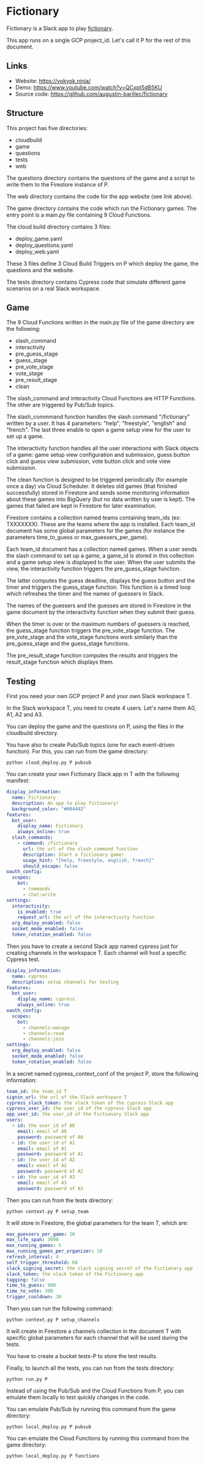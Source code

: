 # Fictionary

Fictionary is a Slack app to play [fictionary](https://en.wikipedia.org/wiki/Fictionary).

This app runs on a single GCP project_id. Let's call it P for the rest of this document.

## Links

- Website: https://yokyok.ninja/
- Demo: https://www.youtube.com/watch?v=QCxpt5dB5KU
- Source code: https://github.com/augustin-barillec/fictionary

## Structure

This project has five directories:

- cloudbuild
- game
- questions
- tests
- web

The questions directory contains the questions of the game and a script to 
write them to the Firestore instance of P. 

The web directory contains the code for the app website (see link above).

The game directory contains the code which run the Fictionary games. The 
entry point is a main.py file containing 9 Cloud Functions.

The cloud build directory contains 3 files:

- deploy_game.yaml
- deploy_questions.yaml
- deploy_web.yaml

These 3 files define 3 Cloud Build Triggers on P which deploy the game, the questions
and the website. 

The tests directory contains Cypress code that simulate different game scenarios on a 
real Slack workspace.

## Game

The 9 Cloud Functions written in the main.py file of the game directory are 
the following:

- slash_command
- interactivity
- pre_guess_stage
- guess_stage
- pre_vote_stage
- vote_stage
- pre_result_stage
- clean

The slash_command and interactivity Cloud Functions are HTTP Functions. The other
are triggered by Pub/Sub topics. 

The slash_commmand function handles the slash command "/fictionary" written by a 
user. It has 4 parameters: "help", "freestyle", "english" and "french". The last three
enable to open a game setup view for the user to set up a game. 

The interactivity function handles all the user interactions with Slack objects of 
a game: game setup view configuration and submission, guess button click and guess 
view submission, vote button click and vote view submission.

The clean function is designed to be triggered periodically (for example once a day)
via Cloud Scheduler. It deletes old games (that finished successfully) 
stored in Firestore and sends some monitoring information about these games 
into BigQuery (but no data written by user is kept). The games that failed are kept 
in Firestore for later examination. 

Firestore contains a collection named teams containing team_ids (ex: TXXXXXXX). 
These are the teams where the app is installed. Each team_id document has some 
global parameters for the games (for instance the parameters time_to_guess or 
max_guessers_per_game). 

Each team_id document has a collection named games. When a user sends the slash
command to set up a game, a game_id is stored in this collection and a game 
setup view is displayed to the user. When the user submits the view, 
the interactivity function triggers the pre_guess_stage function.

The latter computes the guess deadline, displays the guess button and the timer
and triggers the guess_stage function. This function is a timed loop which 
refreshes the timer and the names of guessers in Slack. 

The names of the guessers and the guesses are stored in Firestore in the 
game document by the interactivity function when they submit their guess. 

When the timer is over or the maximum numbers of guessers is reached, the
guess_stage function triggers the pre_vote_stage function. The pre_vote_stage
and the vote_stage functions work similarly than the pre_guess_stage
and the guess_stage functions. 

The pre_result_stage function computes the results and triggers the result_stage 
function which displays them. 

## Testing

First you need your own GCP project P and your own Slack workspace T. 

In the Slack workspace T, you need to create 4 users. Let's name them 
A0, A1, A2 and A3. 

You can deploy the game and the questions on P, using the files in the 
cloudbuild directory. 

You have also to create Pub/Sub topics (one for each event-driven function). 
For this, you can run from the game directory:

```shell
python cloud_deploy.py P pubsub
```

You can create your own Fictionary Slack app in T with the following manifest:

```yaml
display_information:
  name: Fictionary
  description: An app to play fictionary!
  background_color: "#004492"
features:
  bot_user:
    display_name: Fictionary
    always_online: true
  slash_commands:
    - command: /fictionary
      url: the url of the slash_command function
      description: Start a fictionary game!
      usage_hint: "[help, freestyle, english, french]"
      should_escape: false
oauth_config:
  scopes:
    bot:
      - commands
      - chat:write
settings:
  interactivity:
    is_enabled: true
    request_url: the url of the interactivity function
  org_deploy_enabled: false
  socket_mode_enabled: false
  token_rotation_enabled: false
```

Then you have to create a second Slack app named cypress just for 
creating channels in the workspace T. Each channel will host a specific Cypress test. 

```yaml
display_information:
  name: cypress
  description: setup channels for testing
features:
  bot_user:
    display_name: cypress
    always_online: true
oauth_config:
  scopes:
    bot:
      - channels:manage
      - channels:read
      - channels:join
settings:
  org_deploy_enabled: false
  socket_mode_enabled: false
  token_rotation_enabled: false
```

In a secret named cypress_context_conf of the project P, 
store the following information:

```yaml
team_id: the team_id T
signin_url: the url of the Slack workspace T
cypress_slack_token: the slack token of the cypress Slack app
cypress_user_id: the user_id of the cypress Slack app
app_user_id: the user_id of the Fictionary Slack app
users:
  - id: the user_id of A0
    email: email of A0
    password: password of A0
  - id: the user_id of A1
    email: email of A1
    password: password of A1
  - id: the user_id of A2
    email: email of A2
    password: password of A2
  - id: the user_id of A3
    email: email of A3
    password: password of A3
```

Then you can run from the tests directory:

```shell
python context.py P setup_team
```

It will store in Firestore, the global parameters for the team T, which are:

```yaml
max_guessers_per_game: 20
max_life_span: 3600
max_running_games: 5
max_running_games_per_organizer: 10
refresh_interval: 4
self_trigger_threshold: 60
slack_signing_secret: the slack signing secret of the Fictionary app
slack_token: the slack token of the Fictionary app
tagging: false
time_to_guess: 900
time_to_vote: 300
trigger_cooldown: 30
```

Then you can run the following command:

```shell
python context.py P setup_channels
```

It will create in Firestore a channels collection in the document T with 
specific global parameters for each channel that will be used during the tests.

You have to create a bucket tests-P to store the test results.

Finally, to launch all the tests, you can run from the tests directory:

```shell
python run.py P
```

Instead of using the Pub/Sub and the Cloud Functions from P, you can emulate them
locally to test quickly changes in the code. 

You can emulate Pub/Sub by running this command from the game directory:

```shell
python local_deploy.py P pubsub
```

You can emulate the Cloud Functions by running this command from the game directory:

```shell
python local_deploy.py P functions
```